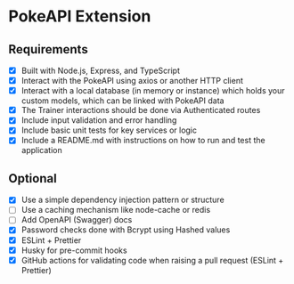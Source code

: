 # PokeAPI Extension

## Requirements

- [x] Built with Node.js, Express, and TypeScript
- [x] Interact with the PokeAPI using axios or another HTTP client
- [x] Interact with a local database (in memory or instance) which holds your custom models, which can be linked with PokeAPI data
- [x] The Trainer interactions should be done via Authenticated routes
- [x] Include input validation and error handling
- [x] Include basic unit tests for key services or logic
- [x] Include a README.md with instructions on how to run and test the application

## Optional

- [x] Use a simple dependency injection pattern or structure
- [ ] Use a caching mechanism like node-cache or redis
- [ ] Add OpenAPI (Swagger) docs
- [x] Password checks done with Bcrypt using Hashed values
- [x] ESLint + Prettier
- [x] Husky for pre-commit hooks
- [x] GitHub actions for validating code when raising a pull request (ESLint + Prettier)
